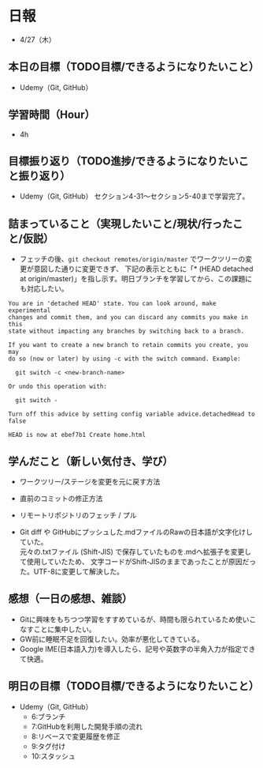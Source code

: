 # 日報
- 4/27（木）

## 本日の目標（TODO目標/できるようになりたいこと）
- Udemy（Git, GitHub）

## 学習時間（Hour）
- 4h

## 目標振り返り（TODO進捗/できるようになりたいこと振り返り）
- Udemy（Git, GitHub）
セクション4-31～セクション5-40まで学習完了。

## 詰まっていること（実現したいこと/現状/行ったこと/仮説）
- フェッチの後、`git checkout remotes/origin/master` でワークツリーの変更が意図した通りに変更できず、
下記の表示とともに「* (HEAD detached at origin/master)」を指し示す。明日ブランチを学習してから、この課題にも対応したい。
```
You are in 'detached HEAD' state. You can look around, make experimental
changes and commit them, and you can discard any commits you make in this
state without impacting any branches by switching back to a branch.

If you want to create a new branch to retain commits you create, you may
do so (now or later) by using -c with the switch command. Example:

  git switch -c <new-branch-name>

Or undo this operation with:

  git switch -

Turn off this advice by setting config variable advice.detachedHead to false

HEAD is now at ebef7b1 Create home.html
```


## 学んだこと（新しい気付き、学び）
- ワークツリー/ステージを変更を元に戻す方法

- 直前のコミットの修正方法

- リモートリポジトリのフェッチ / プル

- Git diff や GitHubにプッシュした.mdファイルのRawの日本語が文字化けしていた。  
元々の.txtファイル (Shift-JIS) で保存していたものを.mdへ拡張子を変更して使用していたため、
文字コードがShift-JISのままであったことが原因だった。UTF-8に変更して解決した。

## 感想（一日の感想、雑談）
- Gitに興味をもちつつ学習をすすめているが、時間も限られているため使いこなすことに集中したい。
- GW前に睡眠不足を回復したい。効率が悪化してきている。
- Google IME(日本語入力)を導入したら、記号や英数字の半角入力が指定できて快適。

## 明日の目標（TODO目標/できるようになりたいこと）
- Udemy（Git, GitHub）
  - 6:ブランチ
  - 7:GitHubを利用した開発手順の流れ
  - 8:リベースで変更履歴を修正
  - 9:タグ付け
  - 10:スタッシュ